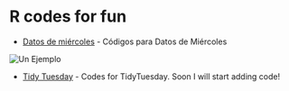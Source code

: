 # R codes for fun


* [Datos de miércoles](https://github.com/ichisa/R/tree/master/DatosDeMiercoles) - Códigos para Datos de Miércoles

![Un Ejemplo](https://github.com/ichisa/R/blob/master/DatosDeMiercoles/descargasR.png)

* [Tidy Tuesday](https://github.com/ichisa/R/tree/master/tidyTuesday) - Codes for TidyTuesday. Soon I will start adding code!

